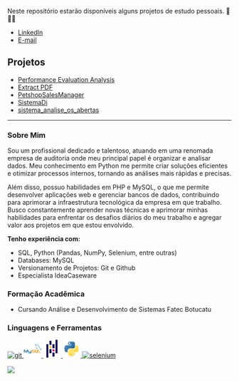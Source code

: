 
Neste repositório estarão disponíveis alguns projetos de estudo pessoais. 🚀🧑‍💻


* [LinkedIn](https://www.linkedin.com/in/bruno-pascoal-dos-santos-72b890185/)
* [E-mail](bpascoal.santos@gmail.com)


## Projetos

* [Performance Evaluation Analysis](https://github.com/brunopascoal/performance-evaluation-analysis)
* [Extract PDF](https://github.com/brunopascoal/extrator-pdf-imagens)
* [PetshopSalesManager](https://github.com/brunopascoal/PetshopSalesManager)
* [SistemaDi](https://github.com/brunopascoal/sistema_DI)
* [sistema_analise_os_abertas](https://github.com/brunopascoal/sistema_analise_os_abertas)



----

### Sobre Mim

Sou um profissional dedicado e talentoso, atuando em uma renomada empresa de auditoria onde meu principal papel é organizar e analisar dados. Meu conhecimento em Python me permite criar soluções eficientes e otimizar processos internos, tornando as análises mais rápidas e precisas.

Além disso, possuo habilidades em PHP e MySQL, o que me permite desenvolver aplicações web e gerenciar bancos de dados, contribuindo para aprimorar a infraestrutura tecnológica da empresa em que trabalho. Busco constantemente aprender novas técnicas e aprimorar minhas habilidades para enfrentar os desafios diários do meu trabalho e agregar valor aos projetos em que estou envolvido.

**Tenho experiência com:**
* SQL, Python (Pandas, NumPy, Selenium, entre outras)
* Databases: MySQL
* Versionamento de Projetos: Git e Github
* Especialista IdeaCaseware

### Formação Acadêmica

* Cursando Análise e Desenvolvimento de Sistemas Fatec Botucatu


### Linguagens e Ferramentas

<p align="left"> <a href="https://git-scm.com/" target="_blank" rel="noreferrer"> <img src="https://www.vectorlogo.zone/logos/git-scm/git-scm-icon.svg" alt="git" width="40" height="40"/> </a><a href="https://www.mysql.com/" target="_blank" rel="noreferrer"> <img src="https://raw.githubusercontent.com/devicons/devicon/master/icons/mysql/mysql-original-wordmark.svg" alt="mysql" width="40" height="40"/> </a> <a href="https://pandas.pydata.org/" target="_blank" rel="noreferrer"> <img src="https://raw.githubusercontent.com/devicons/devicon/2ae2a900d2f041da66e950e4d48052658d850630/icons/pandas/pandas-original.svg" alt="pandas" width="40" height="40"/> </a> <a href="https://www.python.org" target="_blank" rel="noreferrer"> <img src="https://raw.githubusercontent.com/devicons/devicon/master/icons/python/python-original.svg" alt="python" width="40" height="40"/> </a> <a href="https://www.selenium.dev" target="_blank" rel="noreferrer"> <img src="https://raw.githubusercontent.com/detain/svg-logos/780f25886640cef088af994181646db2f6b1a3f8/svg/selenium-logo.svg" alt="selenium" width="40" height="40"/> </a> </p>

<p><img align="center" src="https://github-readme-stats.vercel.app/api/top-langs/?username=brunopascoal&theme=radical&hide_border=false&include_all_commits=true&count_private=false&layout=compact" 
/></p>
